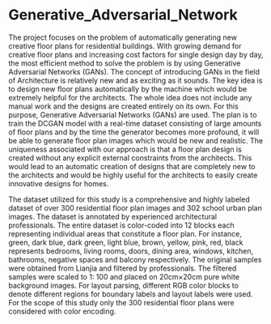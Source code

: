 # Generative_Adversarial_Network

The project focuses on the problem of automatically generating new creative floor plans for residential buildings. With growing demand for creative floor plans and increasing cost factors for single design day by day, the most efficient method to solve the problem is by using Generative Adversarial Networks (GANs). The concept of introducing GANs in the field of Architecture is relatively new and as exciting as it sounds. The key idea is to design new floor plans automatically by the machine which would be extremely helpful for the architects. The whole idea does not include any manual work and the designs are created entirely on its own. For this purpose, Generative Adversarial Networks (GANs) are used. The plan is to train the DCGAN model with a real-time dataset consisting of large amounts of floor plans and by the time the generator becomes more profound, it will be able to generate floor plan images which would be new and realistic. The uniqueness associated with our approach is that a floor plan design is created without any explicit external constraints from the architects. This would lead to an automatic creation of designs that are completely new to the architects and would be highly useful for the architects to easily create innovative designs for homes.

The dataset utilized for this study is a comprehensive and highly labeled dataset of over 300 residential floor plan images and 302 school urban plan images. The dataset is annotated by experienced architectural professionals. The entire dataset is color-coded into 12 blocks each representing individual areas that constitute a floor plan. For instance, green, dark blue, dark green, light blue, brown, yellow, pink, red, black represents bedrooms, living rooms, doors, dining area, windows, kitchen, bathrooms, negative spaces and balcony respectively.  The original samples were obtained from Lianjia and filtered by professionals. The filtered samples were scaled to 1: 100 and placed on 20cm×20cm pure white background images. For layout parsing, different RGB color blocks to denote different regions for boundary labels and layout labels were used. For the scope of this study only the 300 residential floor plans were considered with color encoding.

